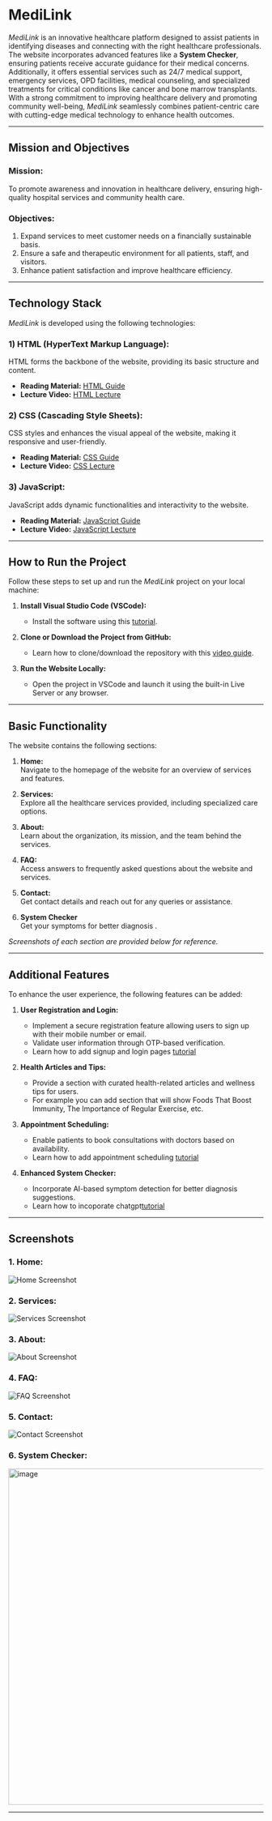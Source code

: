 # **MediLink**  
*MediLink* is an innovative healthcare platform designed to assist patients in identifying diseases and connecting with the right healthcare professionals. The website incorporates advanced features like a **System Checker**, ensuring patients receive accurate guidance for their medical concerns. Additionally, it offers essential services such as 24/7 medical support, emergency services, OPD facilities, medical counseling, and specialized treatments for critical conditions like cancer and bone marrow transplants. With a strong commitment to improving healthcare delivery and promoting community well-being, *MediLink* seamlessly combines patient-centric care with cutting-edge medical technology to enhance health outcomes.

---
## **Mission and Objectives**  
### **Mission:**  
To promote awareness and innovation in healthcare delivery, ensuring high-quality hospital services and community health care.  

### **Objectives:**  
1. Expand services to meet customer needs on a financially sustainable basis.  
2. Ensure a safe and therapeutic environment for all patients, staff, and visitors.  
3. Enhance patient satisfaction and improve healthcare efficiency.   

---

## **Technology Stack**  
*MediLink* is developed using the following technologies:  

### **1) HTML (HyperText Markup Language):**  
HTML forms the backbone of the website, providing its basic structure and content.  
- **Reading Material:** [HTML Guide](https://www.w3schools.com/html/default.asp)  
- **Lecture Video:** [HTML Lecture](https://www.youtube.com/watch?v=BsDoLVMnmZs)  

### **2) CSS (Cascading Style Sheets):**  
CSS styles and enhances the visual appeal of the website, making it responsive and user-friendly.  
- **Reading Material:** [CSS Guide](https://www.w3schools.com/css/default.asp)  
- **Lecture Video:** [CSS Lecture](https://www.youtube.com/watch?v=wRNinF7YQqQ)  

### **3) JavaScript:**  
JavaScript adds dynamic functionalities and interactivity to the website.  
- **Reading Material:** [JavaScript Guide](https://www.w3schools.com/js/default.asp)  
- **Lecture Video:** [JavaScript Lecture](https://www.youtube.com/watch?v=hKB-YGF14SY)  

---

## **How to Run the Project**  
Follow these steps to set up and run the *MediLink* project on your local machine:  

1. **Install Visual Studio Code (VSCode):**  
   - Install the software using this [tutorial](https://www.youtube.com/watch?v=TeZdo8mx0gc).  

2. **Clone or Download the Project from GitHub:**  
   - Learn how to clone/download the repository with this [video guide](https://www.youtube.com/watch?v=Vl4Gl-ut1XI&t=213s).  

3. **Run the Website Locally:**  
   - Open the project in VSCode and launch it using the built-in Live Server or any browser.  

---

## **Basic Functionality**  
The website contains the following sections:  

1. **Home:**  
   Navigate to the homepage of the website for an overview of services and features.  

2. **Services:**  
   Explore all the healthcare services provided, including specialized care options.  

3. **About:**  
   Learn about the organization, its mission, and the team behind the services.  

4. **FAQ:**  
   Access answers to frequently asked questions about the website and services.  

5. **Contact:**  
   Get contact details and reach out for any queries or assistance.

6.  **System Checker**  
   Get your symptoms for better diagnosis .

*Screenshots of each section are provided below for reference.*  

---

## **Additional Features**  
To enhance the user experience, the following features can be added:  

1. **User Registration and Login:**  
   - Implement a secure registration feature allowing users to sign up with their mobile number or email.  
   - Validate user information through OTP-based verification.
   - Learn how to add signup and login pages [tutorial](https://www.youtube.com/watch?v=H8ThscWsQV8&list=PLA9oyBlTfuCguMi9PTwvA2ewTPJ7701EI)
     
2. **Health Articles and Tips:**  
   - Provide a section with curated health-related articles and wellness tips for users.
   - For example you can add section that will show Foods That Boost Immunity, The Importance of Regular Exercise, etc.

3. **Appointment Scheduling:**  
   - Enable patients to book consultations with doctors based on availability.
   - Learn how to add appointment scheduling [tutorial](https://www.youtube.com/watch?v=IuYVfEuiSso)  

4. **Enhanced System Checker:**  
   - Incorporate AI-based symptom detection for better diagnosis suggestions.
   - Learn how to incoporate chatgpt[tutorial](https://www.youtube.com/watch?v=70H_7C0kMbI)
     
---

## **Screenshots**  

### 1. Home:  
![Home Screenshot](https://github.com/user-attachments/assets/101e2bfd-180f-4613-a072-742a85f71d1b)  

### 2. Services:  
![Services Screenshot](https://github.com/user-attachments/assets/d9599803-f284-4d3a-9669-2f53704fa18b)  

### 3. About:  
![About Screenshot](https://github.com/user-attachments/assets/9e265f44-8baa-42c1-a2c1-e77bd16de794)  

### 4. FAQ:  
![FAQ Screenshot](https://github.com/user-attachments/assets/07d602e9-ee98-4fa8-8e29-acd90f356f68)  

### 5. Contact:  
![Contact Screenshot](https://github.com/user-attachments/assets/00d1e9ba-f2ed-4b6e-8a3d-4396745aefe4) 

### 6. System Checker: 
<img width="664" alt="image" src="https://github.com/user-attachments/assets/ce8c6546-4ab0-48f6-8bd4-518c62a4a52f">


---
